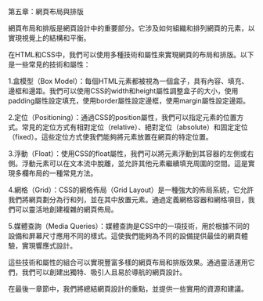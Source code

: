 第五章：網頁布局與排版

網頁布局和排版是網頁設計中的重要部分。它涉及如何組織和排列網頁的元素，以實現視覺上的結構和平衡。

在HTML和CSS中，我們可以使用多種技術和屬性來實現網頁的布局和排版。以下是一些常見的技術和屬性：

1.盒模型（Box Model）：每個HTML元素都被視為一個盒子，具有內容、填充、邊框和邊距。我們可以使用CSS的width和height屬性調整盒子的大小，使用padding屬性設定填充，使用border屬性設定邊框，使用margin屬性設定邊距。

2.定位（Positioning）：通過CSS的position屬性，我們可以指定元素的位置方式。常見的定位方式有相對定位（relative）、絕對定位（absolute）和固定定位（fixed）。這些定位方式使我們能夠將元素放置在網頁的特定位置。

3.浮動（Float）：使用CSS的float屬性，我們可以將元素浮動到其容器的左側或右側。浮動元素可以在文本流中脫離，並允許其他元素繼續填充周圍的空間。這是實現多欄布局的一種常見方法。

4.網格（Grid）：CSS的網格佈局（Grid Layout）是一種強大的佈局系統，它允許我們將網頁劃分為行和列，並在其中放置元素。通過定義網格容器和網格項目，我們可以靈活地創建複雜的網頁佈局。

5.媒體查詢（Media Queries）：媒體查詢是CSS中的一項技術，用於根據不同的設備和屏幕尺寸應用不同的樣式。這使我們能夠為不同的設備提供最佳的網頁體驗，實現響應式設計。

這些技術和屬性的組合可以實現豐富多樣的網頁布局和排版效果。通過靈活運用它們，我們可以創建出獨特、吸引人且易於導航的網頁設計。

在最後一章節中，我們將總結網頁設計的重點，並提供一些實用的資源和建議。